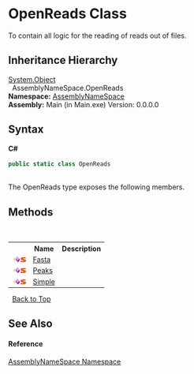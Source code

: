 # OpenReads Class
 

To contain all logic for the reading of reads out of files.


## Inheritance Hierarchy
<a href="http://msdn2.microsoft.com/en-us/library/e5kfa45b" target="_blank">System.Object</a><br />&nbsp;&nbsp;AssemblyNameSpace.OpenReads<br />
**Namespace:**&nbsp;<a href="6bcc80ef-5cfd-db5f-1eb2-7297d1c16397">AssemblyNameSpace</a><br />**Assembly:**&nbsp;Main (in Main.exe) Version: 0.0.0.0

## Syntax

**C#**<br />
``` C#
public static class OpenReads
```

<br />
The OpenReads type exposes the following members.


## Methods
&nbsp;<table><tr><th></th><th>Name</th><th>Description</th></tr><tr><td>![Public method](media/pubmethod.gif "Public method")![Static member](media/static.gif "Static member")</td><td><a href="79e45404-d50a-e078-59b5-bee6d341d8e5">Fasta</a></td><td /></tr><tr><td>![Public method](media/pubmethod.gif "Public method")![Static member](media/static.gif "Static member")</td><td><a href="4fd9231a-0154-29ed-4938-32282e0971a9">Peaks</a></td><td /></tr><tr><td>![Public method](media/pubmethod.gif "Public method")![Static member](media/static.gif "Static member")</td><td><a href="7d29ce09-ab0a-48de-388a-2b5a45df938b">Simple</a></td><td /></tr></table>&nbsp;
<a href="#openreads-class">Back to Top</a>

## See Also


#### Reference
<a href="6bcc80ef-5cfd-db5f-1eb2-7297d1c16397">AssemblyNameSpace Namespace</a><br />